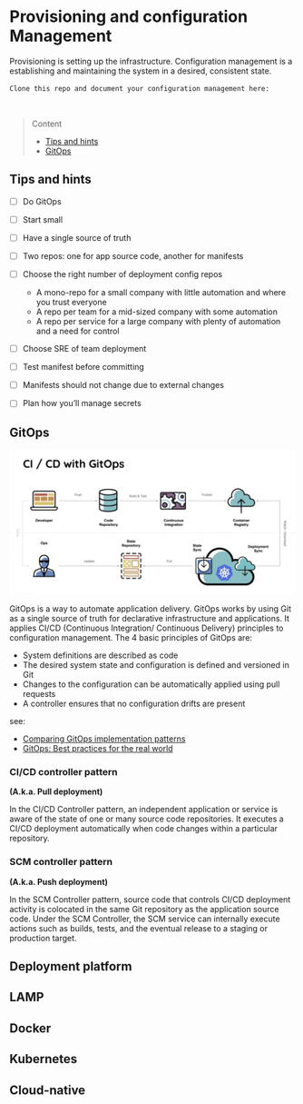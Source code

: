 # Provisioning and configuration Management

Provisioning is setting up the infrastructure.
Configuration management is a establishing and maintaining the system in a desired, consistent state.

```
Clone this repo and document your configuration management here:



```
> Content
> - [Tips and hints](#tips-and-hints)
> - [GitOps](#gitops)


## Tips and hints

- [ ] Do GitOps


- [ ] Start small


- [ ] Have a single source of truth


- [ ] Two repos: one for app source code, another for manifests


- [ ] Choose the right number of deployment config repos
  - A mono-repo for a small company with little automation and where you trust everyone
  - A repo per team for a mid-sized company with some automation
  - A repo per service for a large company with plenty of automation and a need for control


- [ ] Choose SRE of team deployment


- [ ] Test manifest before committing


- [ ] Manifests should not change due to external changes


- [ ] Plan how you’ll manage secrets


## GitOps

![img.png](devops-gitops.png)

GitOps is a way to automate application delivery.
GitOps works by using Git as a single source of truth for declarative infrastructure and applications.
It applies CI/CD (Continuous Integration/ Continuous Delivery) principles to configuration management.
The 4 basic principles of GitOps are:

- System definitions are described as code
- The desired system state and configuration is defined and versioned in Git
- Changes to the configuration can be automatically applied using pull requests
- A controller ensures that no configuration drifts are present

see: 
- [Comparing GitOps implementation patterns](https://www.redhat.com/architect/gitops-implementation-patterns)
- [GitOps: Best practices for the real world](https://developer.ibm.com/blogs/gitops-best-practices-for-the-real-world/)

### CI/CD controller pattern

**(A.k.a. Pull deployment)**

In the CI/CD Controller pattern, an independent application or service is aware of the state of one or many source code repositories. 
It executes a CI/CD deployment automatically when code changes within a particular repository.

### SCM controller pattern

**(A.k.a. Push deployment)**

In the SCM Controller pattern, source code that controls CI/CD deployment activity is colocated in the same Git repository as the application source code. 
Under the SCM Controller, the SCM service can internally execute actions such as builds, tests, and the eventual release to a staging or production target.


## Deployment platform

## LAMP


## Docker


## Kubernetes


## Cloud-native

